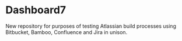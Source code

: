 # Dashboard7
New repository for purposes of testing Atlassian build processes using Bitbucket, Bamboo, Confluence and Jira in unison.
